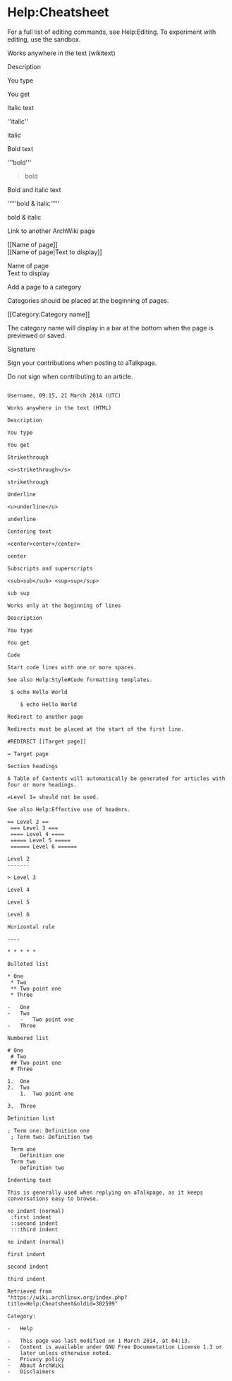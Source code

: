 Help:Cheatsheet
===============

For a full list of editing commands, see Help:Editing. To experiment
with editing, use the sandbox.

Works anywhere in the text (wikitext)

Description

You type

You get

Italic text

''italic''

italic

Bold text

'''bold'''

> bold

Bold and italic text

'''''bold & italic'''''

bold & italic

Link to another ArchWiki page

[[Name of page]]  
 [[Name of page|Text to display]]

Name of page  
 Text to display

Add a page to a category

Categories should be placed at the beginning of pages.

[[Category:Category name]]

The category name will display in a bar at the bottom when the page is
previewed or saved.

Signature

Sign your contributions when posting to aTalkpage.

Do not sign when contributing to an article.

~~~~

Username, 09:15, 21 March 2014 (UTC)

Works anywhere in the text (HTML)

Description

You type

You get

Strikethrough

<s>strikethrough</s>

strikethrough

Underline

<u>underline</u>

underline

Centering text

<center>center</center>

center

Subscripts and superscripts

<sub>sub</sub> <sup>sup</sup>

sub sup

Works only at the beginning of lines

Description

You type

You get

Code

Start code lines with one or more spaces.

See also Help:Style#Code formatting templates.

 $ echo Hello World

    $ echo Hello World

Redirect to another page

Redirects must be placed at the start of the first line.

#REDIRECT [[Target page]]

→ Target page

Section headings

A Table of Contents will automatically be generated for articles with
four or more headings.

=Level 1= should not be used.

See also Help:Effective use of headers.

== Level 2 ==  
 === Level 3 ===  
 ==== Level 4 ====  
 ===== Level 5 =====  
 ====== Level 6 ======  

Level 2
-------

> Level 3

Level 4

Level 5

Level 6

Horizontal rule

----

* * * * *

Bulleted list

* One  
 * Two  
 ** Two point one  
 * Three

-   One
-   Two
    -   Two point one
-   Three

Numbered list

# One  
 # Two  
 ## Two point one  
 # Three  

1.  One
2.  Two
    1.  Two point one

3.  Three

Definition list

; Term one: Definition one  
 ; Term two: Definition two  

 Term one
    Definition one
 Term two
    Definition two

Indenting text

This is generally used when replying on aTalkpage, as it keeps
conversations easy to browse.

no indent (normal)  
 :first indent  
 ::second indent  
 :::third indent

no indent (normal)  

first indent

second indent

third indent

Retrieved from
"https://wiki.archlinux.org/index.php?title=Help:Cheatsheet&oldid=302599"

Category:

-   Help

-   This page was last modified on 1 March 2014, at 04:13.
-   Content is available under GNU Free Documentation License 1.3 or
    later unless otherwise noted.
-   Privacy policy
-   About ArchWiki
-   Disclaimers

